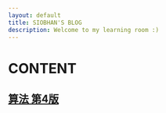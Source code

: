 ```yaml
---
layout: default
title: SIOBHAN'S BLOG
description: Welcome to my learning room :)
---
```


# **CONTENT**

## [算法 第4版](./algorithm_4th_edition.html)

